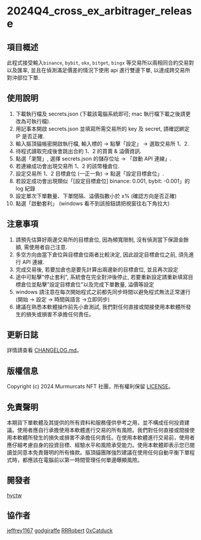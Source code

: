 # 2024Q4_cross_ex_arbitrager_release


## 項目概述
此程式接受輸入`binance`, `bybit`, `okx`, `bitget`, `bingx` 等交易所以兩相同合約交易對以及匯率,
並且在偵測滿足價差的情況下使用 api 進行雙邊下單, 以達成跨交易所對沖部位下單.


## 使用說明
1. 下載執行檔及 secrets.json (下載該電腦系統即可; mac 執行檔下載之後請更改為可執行檔).
2. 用記事本開啟 secrets.json 並填寫所需交易所的 key 及 secret, 請確認綁定 IP 是否正確.
3. 輸入摳頂貓帳密開啟執行檔, 輸入標的 -> 點擊「設定」 -> 選取交易所 1、2.
4. 待程式讀取完成後會跳出合約 1、2 的買賣 & 溢價資訊.
5. 點選「瀏覽」, 選擇 secrets.json 的儲存位址 -> 「啟動 API 連線」.
6. 若連線成功會出現交易所 1、2 的該幣種倉位.
7. 設定交易所 1、2 目標倉位 (一正一負) -> 點選「設定目標倉位」.
8. 若設定成功會出現類似「[設定目標倉位] binance: 0.001, bybit: -0.001」的 log 紀錄
9. 設定單次下單數量、下單間隔、溢價指數小於 x% (確認方向是否正確)
10. 點選「啟動套利」 (windows 看不到該按鈕請把視窗往右下角拉大)

## 注意事項
1. 請預先估算好兩邊交易所的目標倉位, 因為頻寬限制, 沒有偵測當下保證金餘額, 需使用者自己注意.
2. 多空方向由當下倉位與目標倉位兩者比較決定, 因此設定目標倉位之前, 須先進行 API 連線.
3. 完成交易後, 若要加倉也是要先計算出兩邊新的目標倉位, 並且再次設定
4. 途中可點擊"停止套利", 系統會在完全對沖後停止, 若要重新設定請重新填寫目標倉位並點擊"設定目標倉位"以及完成下單數量, 溢價等設定
5. windows 請注意在每次開始程式之前都先同步時間以避免程式無法正常運行 (開始 -> 設定 -> 時間與語言 ->立即同步)
6. 建議在熟悉本軟體操作前先小倉測試, 我們對任何直接或間接使用本軟體所發生的損失或損害不承擔任何責任。


## 更新日誌
詳情請查看 [CHANGELOG.md](CHANGELOG.md)。

## 版權信息
Copyright (c) 2024 Murmurcats NFT 社團，所有權利保留 [LICENSE](LICENSE)。

## 免責聲明
本期貨下單軟體及其提供的所有資料和服務僅供參考之用，並不構成任何投資建議。使用者應自行承擔使用本軟體進行交易的所有風險。我們對任何直接或間接使用本軟體所發生的損失或損害不承擔任何責任。在使用本軟體進行交易前，使用者應仔細考慮自身的投資目標、經驗水平和風險承受能力。使用本軟體即表示您已閱讀並同意本免責聲明的所有條款。摳頂貓團隊強烈建議在使用任何自動平衡下單程式時，都應該在電腦前以第一時間管理任何單邊曝顯風險。

## 開發者
[hyctw](https://github.com/hyc5566)

## 協作者
[jeffrey1167](https://github.com/jeffrey1167)
[godgiraffe](https://github.com/godgiraffe)
[RRRobert](https://github.com/yuying990718)
[0xCatduck](https://github.com/0xCatduck)
